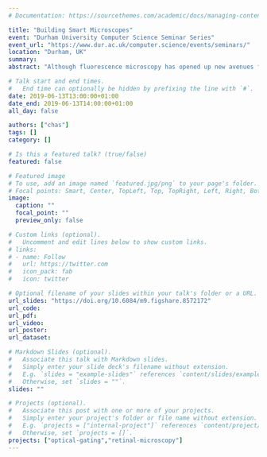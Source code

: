 ```yaml
---
# Documentation: https://sourcethemes.com/academic/docs/managing-content/

title: "Building Smart Microscopes"
event: "Durham University Computer Science Seminar Series"
event_url: "https://www.dur.ac.uk/computer.science/events/seminars/"
location: "Durham, UK"
summary:
abstract: "Although fluorescence microscopy has opened up new avenues for developmental imaging, the heart remains a particularly challenging organ to image in 3D timelapse. To image processes on timescales of minutes to hours (such as heart development, cell migration, repair and regeneration) demands some form of synchronized image acquisition in order to separate the high-frequency heartbeat motion from the lower-speed morphological changes of interest. We have combined image processing with optics to develop prospective optically-gated light sheet microscopy that allows synchronised 3D imaging of the in vivo beating zebrafish heart. However, sustained timelapse imaging over 24h or more presents significant additional challenges, since the dramatic morphological changes undergone by the heart frustrate existing synchronization approaches. I will describe how we have been able to overcome this barrier by using adaptive prospective optical gating technologies, and present 24h 3D-timelapse video imaging of cardiac development and immune response to cardiac injury."

# Talk start and end times.
#   End time can optionally be hidden by prefixing the line with `#`.
date: 2019-06-13T13:00:00+01:00
date_end: 2019-06-13T14:00:00+01:00
all_day: false

authors: ["chas"]
tags: []
category: []

# Is this a featured talk? (true/false)
featured: false

# Featured image
# To use, add an image named `featured.jpg/png` to your page's folder.
# Focal points: Smart, Center, TopLeft, Top, TopRight, Left, Right, BottomLeft, Bottom, BottomRight.
image:
  caption: ""
  focal_point: ""
  preview_only: false

# Custom links (optional).
#   Uncomment and edit lines below to show custom links.
# links:
# - name: Follow
#   url: https://twitter.com
#   icon_pack: fab
#   icon: twitter

# Optional filename of your slides within your talk's folder or a URL.
url_slides: "https://doi.org/10.6084/m9.figshare.8572172"
url_code:
url_pdf:
url_video:
url_poster:
url_dataset:

# Markdown Slides (optional).
#   Associate this talk with Markdown slides.
#   Simply enter your slide deck's filename without extension.
#   E.g. `slides = "example-slides"` references `content/slides/example-slides.md`.
#   Otherwise, set `slides = ""`.
slides: ""

# Projects (optional).
#   Associate this post with one or more of your projects.
#   Simply enter your project's folder or file name without extension.
#   E.g. `projects = ["internal-project"]` references `content/project/deep-learning/index.md`.
#   Otherwise, set `projects = []`.
projects: ["optical-gating","retinal-microscopy"]
---
```

